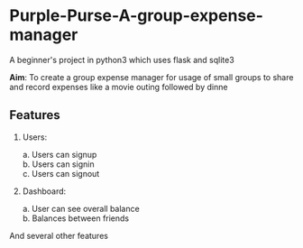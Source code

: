 # Purple-Purse-A-group-expense-manager
A beginner's project in python3 which uses flask and sqlite3

**Aim**: To create a group expense manager for usage of small groups to share and record expenses like a movie outing followed by dinne

## Features

1. Users:                           

    a. Users can signup            
    b. Users can signin            
    c. Users can signout

2. Dashboard:                       

    a. User can see overall balance              
    b. Balances between friends

And several other features
